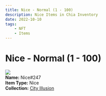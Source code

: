 ```yaml
---
title: Nice - Normal (1 - 100)
description: Nice Items in Chia Inventory
date: 2022-10-10
tags:
    - NFT
    - Items
---
```


# Nice - Normal (1 - 100)
<div class="item_thumbnail">
<img loading="lazy" src="https://kkaugygpgehznwltbfrznwuuf2xi4isz62rekzlqp5wn5cge.arweave.net/-UoFDYM8x-D5bZcwljl-tqULq6OIln2okVlcH9s3ojE"><br/>
<div><strong>Name:</strong> Nice#247</div>
<div><strong>Item Type:</strong> Nice</div>
<div><strong>Collection:</strong> <a href="https://www.spacescan.io/xch/nft/collection/col1lend2dcn558km4wcwta4xnkfv3xpcmlp9kyt0m909emvfxechlyqdl5ndg">City Illusion</a></div>
</div>

